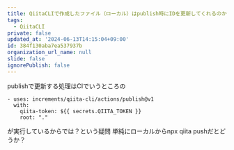 ```yaml
---
title: QiitaCLIで作成したファイル（ローカル）はpublish時にIDを更新してくれるのか？
tags:
  - QiitaCLI
private: false
updated_at: '2024-06-13T14:15:04+09:00'
id: 384f130aba7ea537937b
organization_url_name: null
slide: false
ignorePublish: false
---
```


publishで更新する処理はCIでいうところの

```
- uses: increments/qiita-cli/actions/publish@v1
  with:
    qiita-token: ${{ secrets.QIITA_TOKEN }}
    root: "."
```

が実行しているからでは？という疑問
単純にローカルからnpx qiita pushだとどうか？
